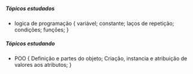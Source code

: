 ##### Tópicos estudados

 - logica de programação {
    variável;
    constante;
    laços de repetição;
    condições;
    funções;
 }


##### Tópicos estudando

 - POO {
    Definição e partes do objeto;
    Criação, instancia e atribuição de valores aos atributos;
 }